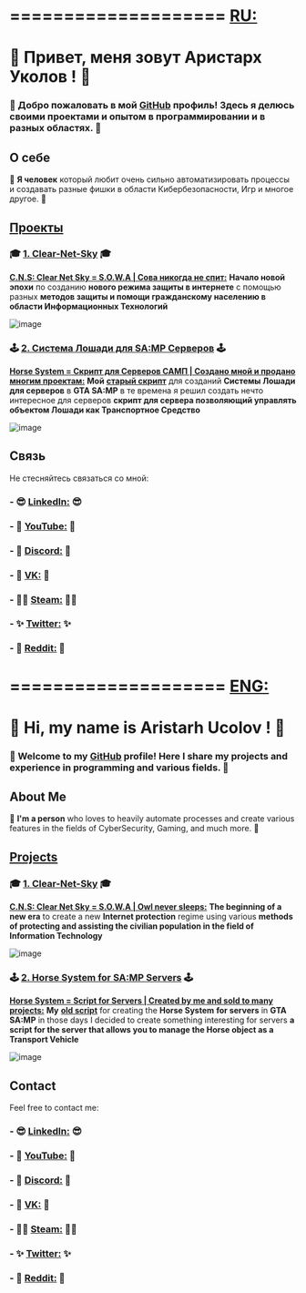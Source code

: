 # ==================== [RU:](https://upload.wikimedia.org/wikipedia/en/thumb/f/f3/Flag_of_Russia.svg/1200px-Flag_of_Russia.svg.png)

# 👋 Привет, меня зовут Аристарх Уколов ! 👋

### 🚀 Добро пожаловать в мой [GitHub](https://github.com/AristarhUcolov) профиль! Здесь я делюсь своими проектами и опытом в программировании и в разных областях. 🚀

## О себе

🧥 **Я человек** который любит очень сильно автоматизировать процессы и создавать разные фишки в области Кибербезопасности, Игр и многое другое. 🧥

## [Проекты](https://github.com/stars/AristarhUcolov/lists/%D0%BC%D0%BE%D1%8F-%D1%80%D0%B0%D0%B1%D0%BE%D1%82%D0%B0-my-stack)

### 🎓 [1. Clear-Net-Sky](https://github.com/AristarhUcolov/C.N.S-Clear.Net.Sky-S.O.W.A) 🎓
**[C.N.S: Clear Net Sky = S.O.W.A | Сова никогда не спит:](https://github.com/AristarhUcolov/C.N.S-Clear.Net.Sky-S.O.W.A)** **Начало новой эпохи** по созданию **нового режима защиты в интернете**
с помощью разных **методов защиты и помощи гражданскому населению в области Информационных Технологий**

 ![image](https://github.com/AristarhUcolov/The-Future-Of-The-Technologies-Corporation/assets/56760026/f3635e6b-edbc-4451-84e8-a29c48bb1854)

### 🕹 [2. Система Лошади для SA:MP Серверов](https://github.com/AristarhUcolov/Horse-System-for-SA-MP-Servers-by-Aristarh-Ucolov) 🕹
**[Horse System = Скрипт для Серверов САМП | Создано мной и продано многим проектам:](https://github.com/AristarhUcolov/Horse-System-for-SA-MP-Servers-by-Aristarh-Ucolov)**
**Мой** **[старый скрипт](https://sampforum.blast.hk/showthread.php?tid=677383)** для созданий **Системы Лошади** **для серверов** в **GTA SA:MP**
в те времена я решил создать нечто интересное для серверов **скрипт для сервера позволяющий управлять объектом Лошади как Транспортное Средство**

![image](https://github.com/AristarhUcolov/Horse-System-for-SA-MP-Servers-by-Aristarh-Ucolov-SA-MP-/assets/56760026/89276dc0-f0dc-4652-8a27-9cb6e3f0c6ac)

## Связь

Не стесняйтесь связаться со мной:

### - 😎 [LinkedIn:](https://www.linkedin.com/in/aristarhucolov/) 😎
### - 💖 [YouTube:](https://youtube.com/@Aristarh.Ucolov/) 💖
### - 👀 [Discord:](discord.gg/Mz8xMYkM5m/) 👀
### - 🤵 [VK:](https://www.https://vk.com/aristarh.ucolov/) 🤵
### - 🐱‍👤 [Steam:](steamcommunity.com/id/aristarhucolov/) 🐱‍👤
### - ✨ [Twitter:](https://twitter.com/AristarhUcolov/) ✨
### - 👨 [Reddit:](https://reddit.com/user/TheOldAristarh/) 👨



# ==================== [ENG:](https://upload.wikimedia.org/wikipedia/en/thumb/a/ae/Flag_of_the_United_Kingdom.svg/800px-Flag_of_the_United_Kingdom.svg.png)

# 👋 Hi, my name is Aristarh Ucolov ! 👋

### 🚀 Welcome to my [GitHub](https://github.com/AristarhUcolov) profile! Here I share my projects and experience in programming and various fields. 🚀

## About Me

🧥 **I'm a person** who loves to heavily automate processes and create various features in the fields of CyberSecurity, Gaming, and much more. 🧥

## [Projects](https://github.com/stars/AristarhUcolov/lists/%D0%BC%D0%BE%D1%8F-%D1%80%D0%B0%D0%B1%D0%BE%D1%82%D0%B0-my-stack)

### 🎓 [1. Clear-Net-Sky](https://github.com/AristarhUcolov/C.N.S-Clear.Net.Sky-S.O.W.A) 🎓
**[C.N.S: Clear Net Sky = S.O.W.A | Owl never sleeps:](https://github.com/AristarhUcolov/C.N.S-Clear.Net.Sky-S.O.W.A)**
**The beginning of a new era** to create a new **Internet protection** regime 
using various **methods of protecting and assisting the civilian population in the field of Information Technology**

![image](https://github.com/AristarhUcolov/C.N.S-Clear.Net.Sky-S.O.W.A/assets/56760026/e5ac6a77-1851-4e4e-93eb-02869adca27d)

### 🕹 [2. Horse System for SA:MP Servers](https://github.com/AristarhUcolov/Horse-System-for-SA-MP-Servers-by-Aristarh-Ucolov) 🕹
**[Horse System = Script for Servers | Created by me and sold to many projects:](https://github.com/AristarhUcolov/Horse-System-for-SA-MP-Servers-by-Aristarh-Ucolov)**
**My** **[old script](https://sampforum.blast.hk/showthread.php?tid=677383)** for creating the **Horse System** **for servers** in **GTA SA:MP**
in those days I decided to create something interesting for servers **a script for the server that allows you to manage the Horse object as a Transport Vehicle**

![image](https://github.com/AristarhUcolov/Horse-System-for-SA-MP-Servers-by-Aristarh-Ucolov-SA-MP-/assets/56760026/89276dc0-f0dc-4652-8a27-9cb6e3f0c6ac)

## Contact

Feel free to contact me:

### - 😎 [LinkedIn:](https://www.linkedin.com/in/aristarhucolov/) 😎
### - 💖 [YouTube:](https://youtube.com/@Aristarh.Ucolov/) 💖
### - 👀 [Discord:](discord.gg/Mz8xMYkM5m/) 👀
### - 🤵 [VK:](https://www.https://vk.com/aristarh.ucolov/) 🤵
### - 🐱‍👤 [Steam:](steamcommunity.com/id/aristarhucolov/) 🐱‍👤
### - ✨ [Twitter:](https://twitter.com/AristarhUcolov/) ✨
### - 👨 [Reddit:](https://reddit.com/user/TheOldAristarh/) 👨
